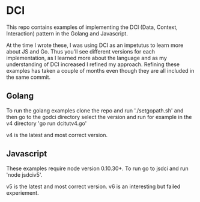 # DCI

This repo contains examples of implementing the DCI (Data, Context,
Interaction) pattern in the Golang and Javascript.

At the time I wrote these, I was using DCI as an impetutus to learn more about
JS and Go. Thus you'll see different versions for each implementation, as I
learned more about the language and as my understanding of DCI increased I
refined my approach. Refining these examples has taken a couple of months even
though they are all included in the same commit.

## Golang
To run the golang examples clone the repo and run './setgopath.sh' and then go
to the godci directory select the version and run for example in the v4
directory 'go run dcitutv4.go'

v4 is the latest and most correct version.

## Javascript
These examples require node version 0.10.30+. To run go to jsdci and run 'node
jsdciv5'.

v5 is the latest and most correct version.  v6 is an interesting but failed
experiement.

